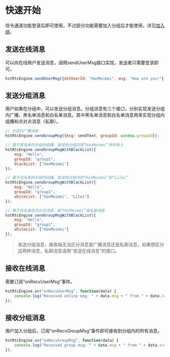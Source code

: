 # 快速开始

信令通道功能登录后即可使用，不过部分功能需要加入分组后才能使用，详见[加入组](../platform/prepare_web.md)。

## 发送在线消息

可以向在线用户发送消息，调用sendUserMsg接口实现，发送者只需要登录即可。

```js
hstRtcEngine.sendUserMsg({dstUserId: "HanMeimei", msg: "How are you!"});
```

## 发送分组消息

用户如果在分组中，可以发送分组消息。分组消息有三个接口，分别实现发送分组内广播、黑名单消息和白名单消息。其中黑名单消息和白名单消息用来实现分组内组播和点对点消息（私聊）。

```js
// 分组内广播消息
hstRtcEngine.sendGroupMsg({msg: sendText, groupId: window.groupId});

// 基于黑名单的分组内组播，发送给分组内除“HanMeimei”外所有人
hstRtcEngine.sendGroupMsgWithBlackList({
    msg: "Hello",
    groupId: "group1",
    blackList: ["HanMeimei"]
});

// 基于白名单的分组内组播，发送给分组内的“HanMeimei”和“Lilei”
hstRtcEngine.sendGroupMsgWithBlackList({
    msg: "Hello",
    groupId: "group1",
    whiteList: ["HanMeimei", "Lilei"]
});

// 基于白名单的点对点消息，给“HanMeimei”发私聊消息
hstRtcEngine.sendGroupMsgWithBlackList({
    msg: "Hello",
    groupId: "group1",
    whiteList: ["HanMeimei"]
});
```

> 发送分组消息，接收端无法区分消息是广播消息还是私聊消息，如果想区分这两种消息，私聊消息请用“发送在线消息”的接口。

## 接收在线消息

需要订阅“onRecvUserMsg”事件。

```js
hstRtcEngine.on("onRecvUserMsg", function(data) {
    console.log("Received online msg: " + data.msg + " from " + data.srcUserId );
});
```

## 接收分组消息

用户加入分组后，订阅“onRecvGroupMsg”事件即可接收到分组内的所有消息。

```js
hstRtcEngine.on("onRecvGroupMsg", function(data) {
    console.log("Received group msg: " + data.msg + " from " + data.srcUserId );
});
```